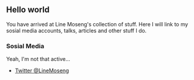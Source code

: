 ## Hello world

You have arrived at Line Moseng's collection of stuff. Here I will link to my sosial media accounts, talks, articles and other stuff I do.

### Sosial Media
Yeah, I'm not that active...
- [Twitter @LineMoseng](https://twitter.com/linemoseng)
